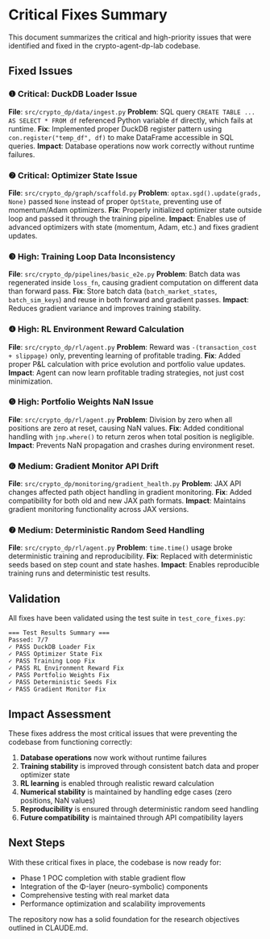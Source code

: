 # Critical Fixes Summary

This document summarizes the critical and high-priority issues that were identified and fixed in the crypto-agent-dp-lab codebase.

## Fixed Issues

### ❶ Critical: DuckDB Loader Issue
**File**: `src/crypto_dp/data/ingest.py`
**Problem**: SQL query `CREATE TABLE ... AS SELECT * FROM df` referenced Python variable `df` directly, which fails at runtime.
**Fix**: Implemented proper DuckDB register pattern using `con.register("temp_df", df)` to make DataFrame accessible in SQL queries.
**Impact**: Database operations now work correctly without runtime failures.

### ❷ Critical: Optimizer State Issue
**File**: `src/crypto_dp/graph/scaffold.py`
**Problem**: `optax.sgd().update(grads, None)` passed `None` instead of proper `OptState`, preventing use of momentum/Adam optimizers.
**Fix**: Properly initialized optimizer state outside loop and passed it through the training pipeline.
**Impact**: Enables use of advanced optimizers with state (momentum, Adam, etc.) and fixes gradient updates.

### ❸ High: Training Loop Data Inconsistency
**File**: `src/crypto_dp/pipelines/basic_e2e.py`
**Problem**: Batch data was regenerated inside `loss_fn`, causing gradient computation on different data than forward pass.
**Fix**: Store batch data (`batch_market_states`, `batch_sim_keys`) and reuse in both forward and gradient passes.
**Impact**: Reduces gradient variance and improves training stability.

### ❹ High: RL Environment Reward Calculation
**File**: `src/crypto_dp/rl/agent.py`
**Problem**: Reward was `-(transaction_cost + slippage)` only, preventing learning of profitable trading.
**Fix**: Added proper P&L calculation with price evolution and portfolio value updates.
**Impact**: Agent can now learn profitable trading strategies, not just cost minimization.

### ❺ High: Portfolio Weights NaN Issue
**File**: `src/crypto_dp/rl/agent.py`
**Problem**: Division by zero when all positions are zero at reset, causing NaN values.
**Fix**: Added conditional handling with `jnp.where()` to return zeros when total position is negligible.
**Impact**: Prevents NaN propagation and crashes during environment reset.

### ❻ Medium: Gradient Monitor API Drift
**File**: `src/crypto_dp/monitoring/gradient_health.py`
**Problem**: JAX API changes affected path object handling in gradient monitoring.
**Fix**: Added compatibility for both old and new JAX path formats.
**Impact**: Maintains gradient monitoring functionality across JAX versions.

### ❼ Medium: Deterministic Random Seed Handling
**File**: `src/crypto_dp/rl/agent.py`
**Problem**: `time.time()` usage broke deterministic training and reproducibility.
**Fix**: Replaced with deterministic seeds based on step count and state hashes.
**Impact**: Enables reproducible training runs and deterministic test results.

## Validation

All fixes have been validated using the test suite in `test_core_fixes.py`:

```
=== Test Results Summary ===
Passed: 7/7
✓ PASS DuckDB Loader Fix
✓ PASS Optimizer State Fix
✓ PASS Training Loop Fix
✓ PASS RL Environment Reward Fix
✓ PASS Portfolio Weights Fix
✓ PASS Deterministic Seeds Fix
✓ PASS Gradient Monitor Fix
```

## Impact Assessment

These fixes address the most critical issues that were preventing the codebase from functioning correctly:

1. **Database operations** now work without runtime failures
2. **Training stability** is improved through consistent batch data and proper optimizer state
3. **RL learning** is enabled through realistic reward calculation
4. **Numerical stability** is maintained by handling edge cases (zero positions, NaN values)
5. **Reproducibility** is ensured through deterministic random seed handling
6. **Future compatibility** is maintained through API compatibility layers

## Next Steps

With these critical fixes in place, the codebase is now ready for:
- Phase 1 POC completion with stable gradient flow
- Integration of the Φ-layer (neuro-symbolic) components
- Comprehensive testing with real market data
- Performance optimization and scalability improvements

The repository now has a solid foundation for the research objectives outlined in CLAUDE.md.